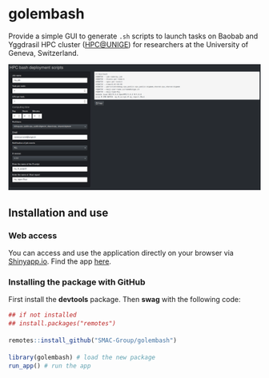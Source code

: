# golembash

Provide a simple GUI to generate `.sh` scripts to launch tasks on Baobab and Yggdrasil HPC cluster ([HPC@UNIGE](https://www.unige.ch/eresearch/en/services/hpc/)) for researchers at the University of Geneva, Switzerland. 

![:scale 10%](img/hpc_util_screenshort.png)

## Installation and use

### Web access
You can access and use the application directly on your browser via [Shinyapp.io](https://www.shinyapps.io/#). Find the app [here](https://data-analytics-lab.shinyapps.io/golembash/).

### Installing the package with GitHub

First install the **devtools** package. Then **swag** with the following
code:

``` r
## if not installed
## install.packages("remotes")

remotes::install_github("SMAC-Group/golembash")

library(golembash) # load the new package
run_app() # run the app
```
